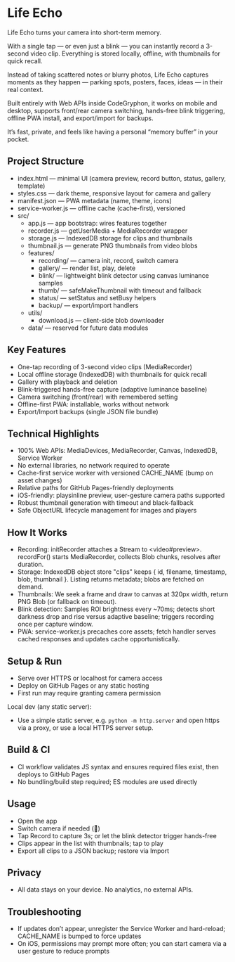 # Life Echo

Life Echo turns your camera into short-term memory.

With a single tap — or even just a blink — you can instantly record a 3-second video clip. Everything is stored locally, offline, with thumbnails for quick recall.

Instead of taking scattered notes or blurry photos, Life Echo captures moments as they happen — parking spots, posters, faces, ideas — in their real context.

Built entirely with Web APIs inside CodeGryphon, it works on mobile and desktop, supports front/rear camera switching, hands-free blink triggering, offline PWA install, and export/import for backups.

It’s fast, private, and feels like having a personal “memory buffer” in your pocket.

## Project Structure

- index.html — minimal UI (camera preview, record button, status, gallery, template)
- styles.css — dark theme, responsive layout for camera and gallery
- manifest.json — PWA metadata (name, theme, icons)
- service-worker.js — offline cache (cache-first), versioned
- src/
  - app.js — app bootstrap: wires features together
  - recorder.js — getUserMedia + MediaRecorder wrapper
  - storage.js — IndexedDB storage for clips and thumbnails
  - thumbnail.js — generate PNG thumbnails from video blobs
  - features/
    - recording/ — camera init, record, switch camera
    - gallery/ — render list, play, delete
    - blink/ — lightweight blink detector using canvas luminance samples
    - thumb/ — safeMakeThumbnail with timeout and fallback
    - status/ — setStatus and setBusy helpers
    - backup/ — export/import handlers
  - utils/
    - download.js — client-side blob downloader
  - data/ — reserved for future data modules

## Key Features

- One-tap recording of 3-second video clips (MediaRecorder)
- Local offline storage (IndexedDB) with thumbnails for quick recall
- Gallery with playback and deletion
- Blink-triggered hands-free capture (adaptive luminance baseline)
- Camera switching (front/rear) with remembered setting
- Offline-first PWA: installable, works without network
- Export/Import backups (single JSON file bundle)

## Technical Highlights

- 100% Web APIs: MediaDevices, MediaRecorder, Canvas, IndexedDB, Service Worker
- No external libraries, no network required to operate
- Cache-first service worker with versioned CACHE_NAME (bump on asset changes)
- Relative paths for GitHub Pages-friendly deployments
- iOS-friendly: playsinline preview, user-gesture camera paths supported
- Robust thumbnail generation with timeout and black-fallback
- Safe ObjectURL lifecycle management for images and players

## How It Works

- Recording: initRecorder attaches a Stream to <video#preview>. recordFor() starts MediaRecorder, collects Blob chunks, resolves after duration.
- Storage: IndexedDB object store "clips" keeps { id, filename, timestamp, blob, thumbnail }. Listing returns metadata; blobs are fetched on demand.
- Thumbnails: We seek a frame and draw to canvas at 320px width, return PNG Blob (or fallback on timeout).
- Blink detection: Samples ROI brightness every ~70ms; detects short darkness drop and rise versus adaptive baseline; triggers recording once per capture window.
- PWA: service-worker.js precaches core assets; fetch handler serves cached responses and updates cache opportunistically.

## Setup & Run

- Serve over HTTPS or localhost for camera access
- Deploy on GitHub Pages or any static hosting
- First run may require granting camera permission

Local dev (any static server):
- Use a simple static server, e.g. `python -m http.server` and open https via a proxy, or use a local HTTPS server setup.

## Build & CI

- CI workflow validates JS syntax and ensures required files exist, then deploys to GitHub Pages
- No bundling/build step required; ES modules are used directly

## Usage

- Open the app
- Switch camera if needed (🔄)
- Tap Record to capture 3s; or let the blink detector trigger hands-free
- Clips appear in the list with thumbnails; tap to play
- Export all clips to a JSON backup; restore via Import

## Privacy

- All data stays on your device. No analytics, no external APIs.

## Troubleshooting

- If updates don’t appear, unregister the Service Worker and hard-reload; CACHE_NAME is bumped to force updates
- On iOS, permissions may prompt more often; you can start camera via a user gesture to reduce prompts
